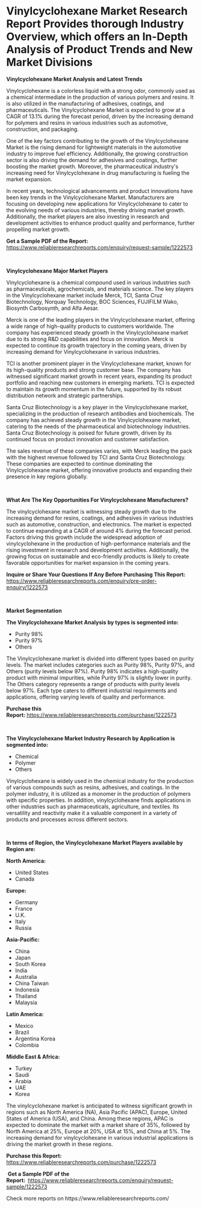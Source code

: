 <p><h1>Vinylcyclohexane Market Research Report Provides thorough Industry Overview, which offers an In-Depth Analysis of Product Trends and New Market Divisions</h1></p><p><strong>Vinylcyclohexane Market Analysis and Latest Trends</strong></p>
<p><p>Vinylcyclohexane is a colorless liquid with a strong odor, commonly used as a chemical intermediate in the production of various polymers and resins. It is also utilized in the manufacturing of adhesives, coatings, and pharmaceuticals. The Vinylcyclohexane Market is expected to grow at a CAGR of 13.1% during the forecast period, driven by the increasing demand for polymers and resins in various industries such as automotive, construction, and packaging.</p><p>One of the key factors contributing to the growth of the Vinylcyclohexane Market is the rising demand for lightweight materials in the automotive industry to improve fuel efficiency. Additionally, the growing construction sector is also driving the demand for adhesives and coatings, further boosting the market growth. Moreover, the pharmaceutical industry's increasing need for Vinylcyclohexane in drug manufacturing is fueling the market expansion.</p><p>In recent years, technological advancements and product innovations have been key trends in the Vinylcyclohexane Market. Manufacturers are focusing on developing new applications for Vinylcyclohexane to cater to the evolving needs of various industries, thereby driving market growth. Additionally, the market players are also investing in research and development activities to enhance product quality and performance, further propelling market growth.</p></p>
<p><strong>Get a Sample PDF of the Report:&nbsp;</strong> <a href="https://www.reliableresearchreports.com/enquiry/request-sample/1222573">https://www.reliableresearchreports.com/enquiry/request-sample/1222573</a></p>
<p>&nbsp;</p>
<p><strong>Vinylcyclohexane Major Market Players</strong></p>
<p><p>Vinylcyclohexane is a chemical compound used in various industries such as pharmaceuticals, agrochemicals, and materials science. The key players in the Vinylcyclohexane market include Merck, TCI, Santa Cruz Biotechnology, Norquay Technology, BOC Sciences, FUJIFILM Wako, Biosynth Carbosynth, and Alfa Aesar.</p><p>Merck is one of the leading players in the Vinylcyclohexane market, offering a wide range of high-quality products to customers worldwide. The company has experienced steady growth in the Vinylcyclohexane market due to its strong R&D capabilities and focus on innovation. Merck is expected to continue its growth trajectory in the coming years, driven by increasing demand for Vinylcyclohexane in various industries.</p><p>TCI is another prominent player in the Vinylcyclohexane market, known for its high-quality products and strong customer base. The company has witnessed significant market growth in recent years, expanding its product portfolio and reaching new customers in emerging markets. TCI is expected to maintain its growth momentum in the future, supported by its robust distribution network and strategic partnerships.</p><p>Santa Cruz Biotechnology is a key player in the Vinylcyclohexane market, specializing in the production of research antibodies and biochemicals. The company has achieved steady growth in the Vinylcyclohexane market, catering to the needs of the pharmaceutical and biotechnology industries. Santa Cruz Biotechnology is poised for future growth, driven by its continued focus on product innovation and customer satisfaction.</p><p>The sales revenue of these companies varies, with Merck leading the pack with the highest revenue followed by TCI and Santa Cruz Biotechnology. These companies are expected to continue dominating the Vinylcyclohexane market, offering innovative products and expanding their presence in key regions globally.</p></p>
<p>&nbsp;</p>
<p><strong>What Are The Key Opportunities For Vinylcyclohexane Manufacturers?</strong></p>
<p><p>The vinylcyclohexane market is witnessing steady growth due to the increasing demand for resins, coatings, and adhesives in various industries such as automotive, construction, and electronics. The market is expected to continue expanding at a CAGR of around 4% during the forecast period. Factors driving this growth include the widespread adoption of vinylcyclohexane in the production of high-performance materials and the rising investment in research and development activities. Additionally, the growing focus on sustainable and eco-friendly products is likely to create favorable opportunities for market expansion in the coming years.</p></p>
<p><strong>Inquire or Share Your Questions If Any Before Purchasing This Report:</strong> <a href="https://www.reliableresearchreports.com/enquiry/pre-order-enquiry/1222573">https://www.reliableresearchreports.com/enquiry/pre-order-enquiry/1222573</a></p>
<p>&nbsp;</p>
<p><strong>Market Segmentation</strong></p>
<p><strong>The Vinylcyclohexane Market Analysis by types is segmented into:</strong></p>
<p><ul><li>Purity 98%</li><li>Purity 97%</li><li>Others</li></ul></p>
<p><p>The Vinylcyclohexane market is divided into different types based on purity levels. The market includes categories such as Purity 98%, Purity 97%, and Others (purity levels below 97%). Purity 98% indicates a high-quality product with minimal impurities, while Purity 97% is slightly lower in purity. The Others category represents a range of products with purity levels below 97%. Each type caters to different industrial requirements and applications, offering varying levels of quality and performance.</p></p>
<p><strong>Purchase this Report:&nbsp;</strong><a href="https://www.reliableresearchreports.com/purchase/1222573">https://www.reliableresearchreports.com/purchase/1222573</a></p>
<p>&nbsp;</p>
<p><strong>The Vinylcyclohexane Market Industry Research by Application is segmented into:</strong></p>
<p><ul><li>Chemical</li><li>Polymer</li><li>Others</li></ul></p>
<p><p>Vinylcyclohexane is widely used in the chemical industry for the production of various compounds such as resins, adhesives, and coatings. In the polymer industry, it is utilized as a monomer in the production of polymers with specific properties. In addition, vinylcyclohexane finds applications in other industries such as pharmaceuticals, agriculture, and textiles. Its versatility and reactivity make it a valuable component in a variety of products and processes across different sectors.</p></p>
<p>&nbsp;</p>
<p><strong>In terms of Region, the Vinylcyclohexane Market Players available by Region are:</strong></p>
<p>
    <p> <strong> North America: </strong>
        <ul>
            <li>United States</li>
            <li>Canada</li>
        </ul>
        </p> 
    <p> <strong> Europe: </strong>
        <ul>
            <li>Germany</li>
            <li>France</li>
            <li>U.K.</li>
            <li>Italy</li>
            <li>Russia</li>
        </ul>
        </p> 
    <p> <strong> Asia-Pacific: </strong>
        <ul>
            <li>China</li>
            <li>Japan</li>
            <li>South Korea</li>
            <li>India</li>
            <li>Australia</li>
            <li>China Taiwan</li>
            <li>Indonesia</li>
            <li>Thailand</li>
            <li>Malaysia</li>
        </ul>
        </p> 
    <p> <strong> Latin America: </strong>
        <ul>
            <li>Mexico</li>
            <li>Brazil</li>
            <li>Argentina Korea</li>
            <li>Colombia</li>
        </ul>
        </p> 
    <p> <strong> Middle East & Africa: </strong>
        <ul>
            <li>Turkey</li>
            <li>Saudi</li>
            <li>Arabia</li>
            <li>UAE</li>
            <li>Korea</li>
        </ul>
    </p>
    </p>
<p><p>The vinylcyclohexane market is anticipated to witness significant growth in regions such as North America (NA), Asia Pacific (APAC), Europe, United States of America (USA), and China. Among these regions, APAC is expected to dominate the market with a market share of 35%, followed by North America at 25%, Europe at 20%, USA at 15%, and China at 5%. The increasing demand for vinylcyclohexane in various industrial applications is driving the market growth in these regions.</p></p>
<p><strong>Purchase this Report: </strong><a href="https://www.reliableresearchreports.com/purchase/1222573">https://www.reliableresearchreports.com/purchase/1222573</a></p>
<p>&nbsp;<strong>Get a Sample PDF of the Report:&nbsp;&nbsp;</strong><a href="https://www.reliableresearchreports.com/enquiry/request-sample/1222573">https://www.reliableresearchreports.com/enquiry/request-sample/1222573</a></p>
<p><strong></strong></p>
<p>Check more reports on https://www.reliableresearchreports.com/</p>